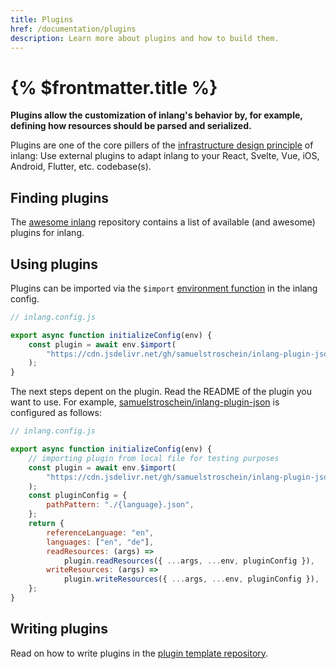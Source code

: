 ```yaml
---
title: Plugins
href: /documentation/plugins
description: Learn more about plugins and how to build them.
---
```


# {% $frontmatter.title %}

**Plugins allow the customization of inlang's behavior by, for example, defining how resources should be parsed and serialized.**

Plugins are one of the core pillers of the [infrastructure design principle](/documentation/design-principles) of inlang: Use external plugins to adapt inlang to your React, Svelte, Vue, iOS, Android, Flutter, etc. codebase(s).

## Finding plugins

The [awesome inlang](https://github.com/inlang/awesome-inlang) repository contains a list of available (and awesome) plugins for inlang.

## Using plugins

Plugins can be imported via the `$import` [environment function](/documentation/environment-functions) in the inlang config.

```js
// inlang.config.js

export async function initializeConfig(env) {
	const plugin = await env.$import(
		"https://cdn.jsdelivr.net/gh/samuelstroschein/inlang-plugin-json/dist/index.js"
	);
}
```

The next steps depent on the plugin. Read the README of the plugin you want to use. For example, [samuelstroschein/inlang-plugin-json](https://github.com/samuelstroschein/inlang-plugin-json) is configured as follows:

```js
// inlang.config.js

export async function initializeConfig(env) {
	// importing plugin from local file for testing purposes
	const plugin = await env.$import(
		"https://cdn.jsdelivr.net/gh/samuelstroschein/inlang-plugin-json/dist/index.js"
	);
	const pluginConfig = {
		pathPattern: "./{language}.json",
	};
	return {
		referenceLanguage: "en",
		languages: ["en", "de"],
		readResources: (args) =>
			plugin.readResources({ ...args, ...env, pluginConfig }),
		writeResources: (args) =>
			plugin.writeResources({ ...args, ...env, pluginConfig }),
	};
}
```

## Writing plugins

Read on how to write plugins in the [plugin template repository](https://github.com/inlang/plugin-template).
